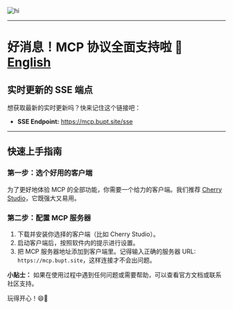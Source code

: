 ![hi](https://bbs.bupt.site/shadiao/shadiao/1743778987646-e70c72d2-8f80-43da-bddd-274a1f014210.jpeg)


---

# 好消息！MCP 协议全面支持啦 🥳 [English](README_EN.md)

## 实时更新的 SSE 端点

想获取最新的实时更新吗？快来记住这个链接吧：

- **SSE Endpoint:** https://mcp.bupt.site/sse

---

## 快速上手指南

### 第一步：选个好用的客户端

为了更好地体验 MCP 的全部功能，你需要一个给力的客户端。我们推荐 [Cherry Studio](https://github.com/CherryHQ/cherry-studio)，它既强大又易用。

### 第二步：配置 MCP 服务器

1. 下载并安装你选择的客户端（比如 Cherry Studio）。
2. 启动客户端后，按照软件内的提示进行设置。
3. 把 MCP 服务器地址添加到客户端里。记得输入正确的服务器 URL: `https://mcp.bupt.site`，这样连接才不会出问题。

**小贴士：** 如果在使用过程中遇到任何问题或需要帮助，可以查看官方文档或联系社区支持。

玩得开心！😄🌟
